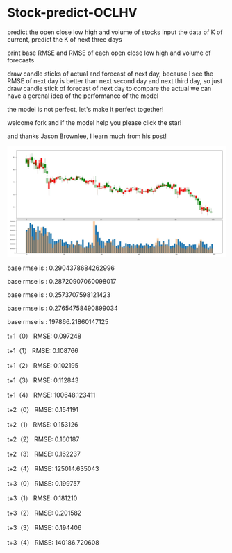    # Stock-predict-OCLHV
   predict the open close low high and volume of stocks
   input the data of K of current, predict the K of next three days

print base RMSE and RMSE of each open close low high and volume of forecasts

draw candle sticks of actual and forecast of next day, because I see the RMSE of next day is better than next second day and next third day, so just draw candle stick of forecast of next day to compare the actual we can have a gerenal idea of the performance of the model

the model is not perfect, let's make it perfect together!

welcome fork and if the model help you please click the star!

and thanks Jason Brownlee, I learn much from his post!

![image](https://github.com/Dreamscape9999/Stock-predict-OCLHV/blob/master/candle%20stick%20compare.JPG)

base rmse is : 0.2904378684262996

base rmse is : 0.28720907060098017

base rmse is : 0.2573707598121423

base rmse is : 0.27654758490899034

base rmse is : 197866.21860147125

t+1（0） RMSE: 0.097248

t+1（1） RMSE: 0.108766

t+1（2） RMSE: 0.102195

t+1（3） RMSE: 0.112843

t+1（4） RMSE: 100648.123411

t+2（0） RMSE: 0.154191

t+2（1） RMSE: 0.153126

t+2（2） RMSE: 0.160187

t+2（3） RMSE: 0.162237

t+2（4） RMSE: 125014.635043

t+3（0） RMSE: 0.199757

t+3（1） RMSE: 0.181210

t+3（2） RMSE: 0.201582

t+3（3） RMSE: 0.194406

t+3（4） RMSE: 140186.720608
